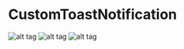 # CustomToastNotification

![alt tag](http://sv1.upsieutoc.com/2017/07/24/Screenshotfrom2017-07-2414-28-59.png)
![alt tag](http://sv1.upsieutoc.com/2017/07/24/Screenshotfrom2017-07-2414-29-13.png)
![alt tag](http://sv1.upsieutoc.com/2017/07/24/Screenshotfrom2017-07-2414-29-32.png)

